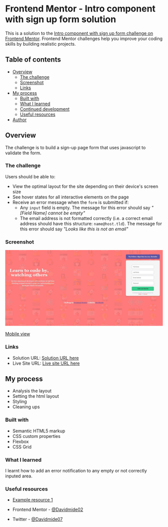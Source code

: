 # Frontend Mentor - Intro component with sign up form solution

This is a solution to the [Intro component with sign up form challenge on Frontend Mentor](https://www.frontendmentor.io/challenges/intro-component-with-signup-form-5cf91bd49edda32581d28fd1). Frontend Mentor challenges help you improve your coding skills by building realistic projects. 

## Table of contents

- [Overview](#overview)
  - [The challenge](#the-challenge)
  - [Screenshot](#screenshot)
  - [Links](#links)
- [My process](#my-process)
  - [Built with](#built-with)
  - [What I learned](#what-i-learned)
  - [Continued development](#continued-development)
  - [Useful resources](#useful-resources)
- [Author](#author)



## Overview
The challenge is to build a sign-up page form that uses javascript to validate the form. 


### The challenge

Users should be able to:

- View the optimal layout for the site depending on their device's screen size
- See hover states for all interactive elements on the page
- Receive an error message when the `form` is submitted if:
  - Any `input` field is empty. The message for this error should say *"[Field Name] cannot be empty"*
  - The email address is not formatted correctly (i.e. a correct email address should have this structure: `name@host.tld`). The message for this error should say *"Looks like this is not an email"*

### Screenshot

![Desktop view](./images/Intro%20component%20with%20sign%20up%20form-desktop-view.jpeg)

[Mobile view](./images/Intro%20component%20with%20sign%20up%20form-mobile-view.jpeg)


### Links

- Solution URL: [Solution URL here]([https://your-solution-url.com](https://github.com/Davidmide02/intro-component-with-signup-form-master.git))
- Live Site URL: [Live site URL here]([https://your-live-site-url.com](https://davidmide02.github.io/intro-component-with-signup-form-master/))

## My process
- Analysis the layout
- Setting the html layout
- Styling
- Cleaning ups

### Built with

- Semantic HTML5 markup
- CSS custom properties
- Flexbox
- CSS Grid

### What I learned
I learnt how to add an error notification to any empty or not correctly inputed area.


### Useful resources

- [Example resource 1](https://www.Youtube.com) 


- Frontend Mentor - [@Davidmide02](https://www.frontendmentor.io/profile/Davidmide02)
- Twitter - [@Davidmide07](https://www.twitter.com/Davidmide)

